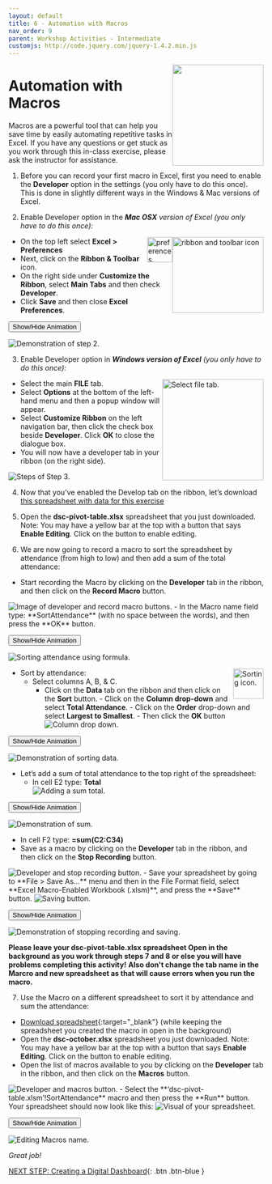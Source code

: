 ```yaml
---
layout: default
title: 6 - Automation with Macros
nav_order: 9
parent: Workshop Activities - Intermediate
customjs: http://code.jquery.com/jquery-1.4.2.min.js
---
```

 <img src="images/excel-automation-01.png" style="float:right;width:180px;height:200px;"> 

# Automation with Macros

Macros are a powerful tool that can help you save time by easily automating repetitive tasks in Excel. If you have any questions or get stuck as you work through this in-class exercise, please ask the instructor for assistance. 

1. Before you can record your first macro in Excel, first you need to enable the **Developer** option in the settings (you only have to do this once). This is done in slightly different ways in the Windows & Mac versions of Excel.

2. Enable Developer option in the _**Mac OSX** version of Excel  (you only have to do this once):_

  <img src="images/excel-automation-04.png" style="float:right;width:180px;height:150px;" alt="ribbon and toolbar icon">

  <img src="images/excel-automation-03.png" style="float:right;width:50px;height:50px;" alt="preferences."> 

  - On the top left select **Excel > Preferences** 
  - Next, click on the **Ribbon & Toolbar** icon.
  - On the right side under **Customize the Ribbon**, select **Main Tabs** and then check **Developer**.
  - Click **Save** and then close **Excel Preferences**.
  
<button onclick="toggle('gif1')">Show/Hide Animation</button>
<div id="gif1">
<img src="images/excel-automation-05.gif" alt="Demonstration of step 2.">
</div> 

 
 
3. Enable Developer option in _**Windows version of Excel**  (you only have to do this once):_

 <img src="images/excel-automation-02.png" style="float:right;width:200px;height:200px;" alt="Select file tab."> 

  - Select the main **FILE** tab.
  - Select **Options** at the bottom of the left-hand menu and then a popup window will appear.
  - Select **Customize Ribbon** on the left navigation bar, then click the check box beside **Developer**. Click **OK** to close the dialogue box.
  - You will now have a developer tab in your ribbon (on the right side).

 <img src="images/excel-automation-06.png" alt="Steps of Step 3."> 
 
4. Now that you’ve enabled the Develop tab on the ribbon, let’s download [this spreadsheet with data for this exercise](https://bit.ly/dsc-pivot-table)

5. Open the **dsc-pivot-table.xlsx** spreadsheet that you just downloaded. Note: You may have a yellow bar at the top with a button that says **Enable Editing**. Click on the button to enable editing.

6. We are now going to record a macro to sort the spreadsheet by attendance (from high to low) and then add a sum of the total attendance:
  - Start recording the Macro by clicking on the **Developer** tab in the ribbon, and then click on the **Record Macro** button.
  <img src="images/excel-automation-07.png" alt="Image of developer and record macro buttons."> 
  - In the Macro name field type: **SortAttendance** (with no space between the words), and then press the **OK** button.<br>
  
<button onclick="toggle('gif2')">Show/Hide Animation</button>
<div id="gif2">
<img src="images/excel-automation-08.gif" alt="Sorting attendance using formula."> 
</div> 

 
  - Sort by attendance: <img src="images/excel-automation-09.png" style="float:right" width="60" height="60" alt="Sorting icon."><br>
    - Select columns A, B, & C.
       - Click on the **Data** tab on the ribbon and then click on the **Sort** button. 
              - Click on the **Column drop-down** and select **Total Attendance**.
              - Click on the **Order** drop-down and select **Largest to Smallest**. 
              - Then click the **OK** button
              <img src="images/excel-automation-10.png" alt="Column drop down."> 
               
<button onclick="toggle('gif3')">Show/Hide Animation</button>
<div id="gif3">
<img src="images/excel-automation-11.gif" alt="Demonstration of sorting data.">
</div> 

               
  - Let’s add a sum of total attendance to the top right of the spreadsheet:
     - In cell E2 type: **Total**<br>
              <img src="images/excel-automation-12.png" alt="Adding a sum total."> 

<button onclick="toggle('gif4')">Show/Hide Animation</button>
<div id="gif4">
<img src="images/excel-automation-13.gif" alt="Demonstration of sum."><br>
</div> 
        
   - In cell F2 type: **=sum(C2:C34)**
  - Save as a macro by clicking on the **Developer** tab in the ribbon, and then click on the **Stop Recording** button.
   <img src="images/excel-automation-15.png" alt="Developer and stop recording button."> 
  - Save your spreadsheet by going to **File > Save As…** menu and then in the File Format field, select **Excel Macro-Enabled Workbook (.xlsm)**, and press the **Save** button.
  <img src="images/excel-automation-14.png" alt="Saving button."> 

<button onclick="toggle('gif5')">Show/Hide Animation</button>
<div id="gif5">
<img src="images/excel-automation-16.gif" alt="Demonstration of stopping recording and saving."> <br>
</div> 

  
  **Please leave your dsc-pivot-table.xlsx spreadsheet Open in the background as you work through steps 7 and 8 or else you will have problems completing this activity!** 
  **Also don't change the tab name in the Marcro and new spreadsheet as that will cause errors when you run the macro.**

7. Use the Macro on a different spreadsheet to sort it by attendance and sum the attendance:
  - [Download spreadsheet](docs/dsc-october.xlsx){:target="_blank"} (while keeping the spreadsheet you created the macro in open in the background)
  - Open the **dsc-october.xlsx** spreadsheet you just downloaded. Note: You may have a yellow bar at the top with a button that says **Enable Editing**. Click on the button to enable editing.
  - Open the list of macros available to you by clicking on the **Developer** tab in the ribbon, and then click on the **Macros** button.
  <img src="images/excel-automation-17.png" alt="Developer and macros button.">
  - Select the **‘dsc-pivot-table.xlsm’!SortAttendance** macro and then press the **Run** button. Your spreadsheet should now look like this:
<img src="images/excel-automation-18.png" alt="Visual of your spreadsheet.">

<button onclick="toggle('gif6')">Show/Hide Animation</button>
<div id="gif6">
<img src="images/excel-automation-19.gif" alt="Editing Macros name."> <br>
</div> 



_Great job!_

<script>  

    function toggle(input) {
        var x = document.getElementById(input);
        if (x.style.display === "none") {
            x.style.display = "block";
        } else {
            x.style.display = "none";
        }
    }
</script>

[NEXT STEP: Creating a Digital Dashboard](digital-dashboard.html){: .btn .btn-blue }
